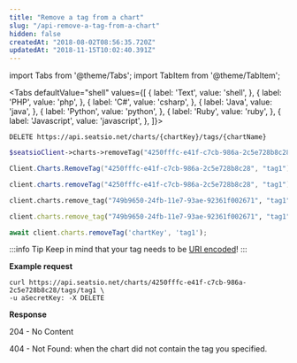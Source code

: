 ```yaml
---
title: "Remove a tag from a chart"
slug: "/api-remove-a-tag-from-a-chart"
hidden: false
createdAt: "2018-08-02T08:56:35.720Z"
updatedAt: "2018-11-15T10:02:40.391Z"
---
```


import Tabs from '@theme/Tabs';
import TabItem from '@theme/TabItem';




<Tabs 
  defaultValue="shell"
  values={[
{ label: 'Text', value: 'shell', },
{ label: 'PHP', value: 'php', },
{ label: 'C#', value: 'csharp', },
{ label: 'Java', value: 'java', },
{ label: 'Python', value: 'python', },
{ label: 'Ruby', value: 'ruby', },
{ label: 'Javascript', value: 'javascript', },
]}>
<TabItem value='shell'>

```shell
DELETE https://api.seatsio.net/charts/{chartKey}/tags/{chartName}
```

</TabItem>
<TabItem value='php'>

```php
$seatsioClient->charts->removeTag("4250fffc-e41f-c7cb-986a-2c5e728b8c28", "tag1");
```

</TabItem>
<TabItem value='csharp'>

```csharp
Client.Charts.RemoveTag("4250fffc-e41f-c7cb-986a-2c5e728b8c28", "tag1");
```

</TabItem>
<TabItem value='java'>

```java
client.charts.removeTag("4250fffc-e41f-c7cb-986a-2c5e728b8c28", "tag1");
```

</TabItem>
<TabItem value='python'>

```python
client.charts.remove_tag("749b9650-24fb-11e7-93ae-92361f002671", "tag1")
```

</TabItem>
<TabItem value='ruby'>

```ruby
client.charts.remove_tag("749b9650-24fb-11e7-93ae-92361f002671", "tag1")
```

</TabItem>
<TabItem value='javascript'>

```javascript
await client.charts.removeTag('chartKey', 'tag1');
```

</TabItem>
</Tabs>





:::info Tip
Keep in mind that your tag needs to be [URI encoded](doc:api-uri-encoding)!
:::

**Example request**

```shell
curl https://api.seatsio.net/charts/4250fffc-e41f-c7cb-986a-2c5e728b8c28/tags/tag1 \
-u aSecretKey: -X DELETE
```

**Response**

204 - No Content

404 - Not Found: when the chart did not contain the tag you specified.
